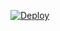 [![Deploy](https://www.herokucdn.com/deploy/button.svg)](https://heroku.com/deploy?template=https://github.com/shuaiscott/spotihook/tree/heroku)

